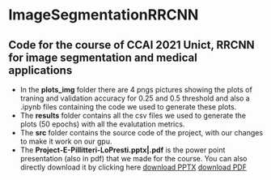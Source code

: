 # ImageSegmentationRRCNN
## Code for the course of CCAI 2021 Unict, RRCNN for image segmentation and medical applications

* In the __plots_img__ folder there are 4 pngs pictures showing the plots of traning and validation accuracy for 0.25 and 0.5 threshold and also a .ipynb files containing the code
we used to generate these plots.
* The __results__ folder contains all the csv files we used to generate the plots (50 epochs) with all the evalutation metrics.
* The __src__ folder contains the source code of the project, with our changes to make it work on our gpu.
* The __Project-E-Pillitteri-LoPresti.pptx|.pdf__ is the power point presentation (also in pdf) that we made for the course. You can also directly download it by clicking here [download PPTX](https://github.com/robitec97/ImageSegmentationRRCNN/blob/49768259325c5ae846678fc5edaa028192be9ebd/Project-E-Pillitteri-LoPresti.pptx?raw=true) 
[download PDF](https://github.com/robitec97/ImageSegmentationRRCNN/raw/main/Project-E-Pillitteri-LoPresti.pdf)
